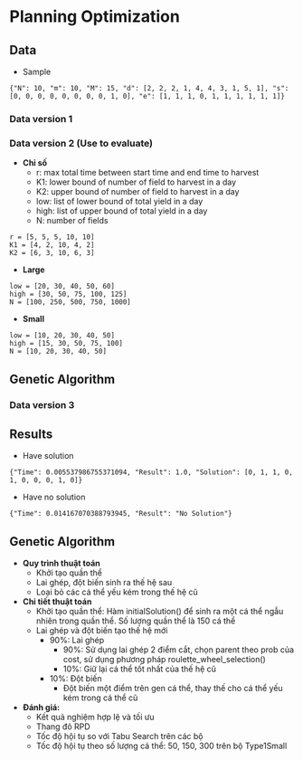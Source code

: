 # Planning Optimization

## Data
- Sample
```
{"N": 10, "m": 10, "M": 15, "d": [2, 2, 2, 1, 4, 4, 3, 1, 5, 1], "s": [0, 0, 0, 0, 0, 0, 0, 0, 1, 0], "e": [1, 1, 1, 0, 1, 1, 1, 1, 1, 1]}
```

### Data version 1

### Data version 2 (Use to evaluate)

- **Chỉ số**
    - r: max total time between start time and end time to harvest
    - K1: lower bound of number of field to harvest in a day
    - K2: upper bound of number of field to harvest in a day
    - low: list of lower bound of total yield in a day
    - high: list of upper bound of total yield in a day
    - N: number of fields

```
r = [5, 5, 5, 10, 10]
K1 = [4, 2, 10, 4, 2]
K2 = [6, 3, 10, 6, 3]
```

- **Large**

```
low = [20, 30, 40, 50, 60]
high = [30, 50, 75, 100, 125]
N = [100, 250, 500, 750, 1000]
```

- **Small**

```
low = [10, 20, 30, 40, 50]
high = [15, 30, 50, 75, 100]
N = [10, 20, 30, 40, 50]
```

## Genetic Algorithm

### Data version 3

## Results
- Have solution
```
{"Time": 0.005537986755371094, "Result": 1.0, "Solution": [0, 1, 1, 0, 1, 0, 0, 0, 1, 0]}
```
- Have no solution
```
{"Time": 0.014167070388793945, "Result": "No Solution"}
```

## Genetic Algorithm

- **Quy trình thuật toán**
    - Khởi tạo quần thể
    - Lai ghép, đột biến sinh ra thế hệ sau
    - Loại bỏ các cá thể yếu kém trong thế hệ cũ
- **Chi tiết thuật toán**
    - Khởi tạo quần thể: Hàm initialSolution() để sinh ra một cá thể ngẫu nhiên trong quần thể. Số lượng quần thể là 150 cá thể
    - Lai ghép và đột biến tạo thế hệ mới
        - 90%: Lai ghép
            - 90%: Sử dụng lai ghép 2 điểm cắt, chọn parent theo prob của cost, sử dụng phương pháp roulette_wheel_selection()
            - 10%: Giữ lại cá thể tốt nhất của thế hệ cũ
        - 10%: Đột biến
            - Đột biến một điểm trên gen cá thể, thay thế cho cá thể yếu kém trong cá thể cũ
- **Đánh giá:**
    - Kết quả nghiệm hợp lệ và tối ưu
    - Thang đô RPD
    - Tốc độ hội tụ so với Tabu Search trên các bộ
    - Tốc độ hội tụ theo số lượng cá thể: 50, 150, 300 trên bộ Type1Small